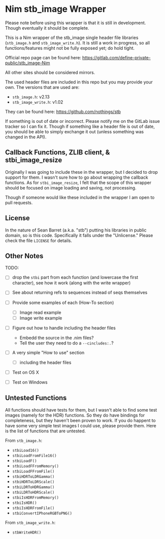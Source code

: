 Nim stb_image Wrapper
=====================

Please note before using this wrapper is that it is still in development.
Though eventually it should be complete.

This is a Nim wrapper of the stb_image single header file libraries
(`stb_image.h` and `stb_image_write.h`).  It is still a work in progress, so
all functions/features might not be fully exposed yet; do hold tight.


Official repo page can be found here:
https://gitlab.com/define-private-public/stb_image-Nim

All other sites should be considered mirrors.

The used header files are included in this repo but you may provide your own.
The versions that are used are:

 - `stb_image.h`: v2.13
 - `stb_image_write.h`: v1.02

They can be found here: https://github.com/nothings/stb

If something is out of date or incorrect.  Please notify me on the GitLab issue
tracker so I can fix it.  Though if something like a header file is out of date,
you should be able to simply exchange it out (unless something was changed in
the API).


Callback Functions, ZLIB client, & stbi_image_resize
----------------------------------------------------

Originally I was going to include these in the wrapper, but I decided to drop
support for them.  I wasn't sure how to go about wrapping the callback
functions.  As for `stbi_image_resize`, I felt that the scope of this wrapper
should be focused on image loading and saving, not processing.

Though if someone would like these included in the wrapper I am open to pull
requests.


License
-------

In the nature of Sean Barret (a.k.a. "stb") putting his libraries in public
domain, so is this code.  Specifically it falls under the "Unlicense."  Please
check the file `LICENSE` for details.


Other Notes
-----------

TODO:
 - [ ] drop the `stbi` part from each function (and lowercase the first character),
       see how it work (along with the write wrapper)
 - [ ] See about returning refs to sequences instead of seqs themselves
 - [ ] Provide some examples of each (How-To section)
   - [ ] Image read example
   - [ ] Image write example
 - [ ] Figure out how to handle including the header files
   - Embedd the source in the .nim files?
   - Tell the user they need to do a `--cincludes:.`?
 - [ ] A very simple "How to use" section
   - [ ] including the header files
 - [ ] Test on OS X
 - [ ] Test on Windows


Untested Functions
------------------

All functions should have tests for them, but I wasn't able to find some test
images (namely for the HDR) functions.  So they do have bindings for
completeness, but they haven't been proven to work.  If you do happent to have
some very simple test images I could use, please provide them.  Here is the list
of functions that are untested.

From `stb_image.h`:
 - `stbiLoad16()`
 - `stbiLoadFromFile16()`
 - `stbiLoadF()`
 - `stbiLoadFFromMemory()`
 - `stbiLoadFFromFile()`
 - `stbiHDRToLDRGamma()`
 - `stbiHDRToLDRScale()`
 - `stbiLDRToHDRGamma()`
 - `stbiLDRToHDRScale()`
 - `stbiIsHDRFromMemory()`
 - `stbiIsHDR()`
 - `stbiIsHDRFromFile()`
 - `stbiConvertIPhoneRGBToPNG()`

From `stb_image_write.h`:
 - `stbWriteHDR()`

